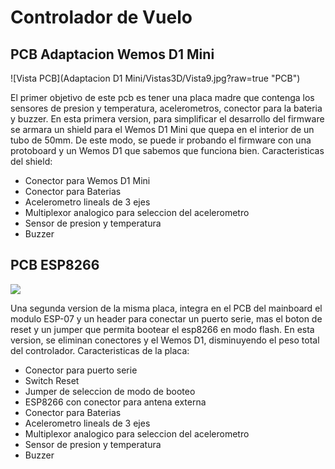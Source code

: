 # Controlador de Vuelo

## PCB Adaptacion Wemos D1 Mini
 
 ![Vista PCB](Adaptacion D1 Mini/Vistas3D/Vista9.jpg?raw=true "PCB")
 
 El primer objetivo de este pcb es tener una placa madre que contenga los sensores de presion y temperatura, acelerometros, conector para la bateria y buzzer.
 En esta primera version, para simplificar el desarrollo del firmware se armara un shield para el Wemos D1 Mini que quepa en el interior de un tubo de 50mm. De este modo, se puede ir probando el firmware con una protoboard y un Wemos D1 que sabemos que funciona bien.
 Caracteristicas del shield:
-  	 Conector para Wemos D1 Mini
-  	 Conector para Baterias
-  	 Acelerometro lineals de 3 ejes
-  	 Multiplexor analogico para seleccion del acelerometro
-  	 Sensor de presion y temperatura
-  	 Buzzer
 
## PCB ESP8266

 ![](https://circuits4you.com/wp-content/uploads/2016/12/ESP8266-Programming-Circuit.png)

 Una segunda version de la misma placa, integra en el PCB del mainboard el modulo ESP-07 y un header para conectar un puerto serie, mas el boton de reset y un jumper que permita bootear el esp8266 en modo flash.
 En esta version, se eliminan conectores y el Wemos D1, disminuyendo el peso total del controlador.
 Caracteristicas de la placa:
-  	 Conector para puerto serie
-  	 Switch Reset
-  	 Jumper de seleccion de modo de booteo
-  	 ESP8266 con conector para antena externa
-  	 Conector para Baterias
-  	 Acelerometro lineals de 3 ejes
-  	 Multiplexor analogico para seleccion del acelerometro
-  	 Sensor de presion y temperatura
-  	 Buzzer
 
